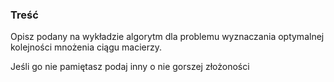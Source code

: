 ### Treść
Opisz podany na wykładzie algorytm dla problemu wyznaczania optymalnej kolejności mnożenia ciągu macierzy. 

Jeśli go nie pamiętasz podaj inny o nie gorszej złożoności
